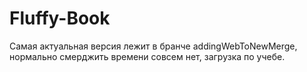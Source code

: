 # Fluffy-Book

Самая актуальная версия лежит в бранче addingWebToNewMerge, нормально смерджить времени совсем нет, загрузка по учебе.
